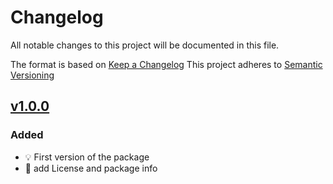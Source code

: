 # Changelog
All notable changes to this project will be documented in this file.

The format is based on [Keep a Changelog](https://keepachangelog.com/en/1.0.0/)
This project adheres to [Semantic Versioning](https://semver.org/spec/v2.0.0.html)

## [v1.0.0]
### Added
- :bulb: First version of the package
- :construction: add License and package info

[v1.0.0]: https://github.com/mpanarin/needlework/compare/e02311b6f2e649fddd62b75dd2467efc0bdeef5d...v1.0.0